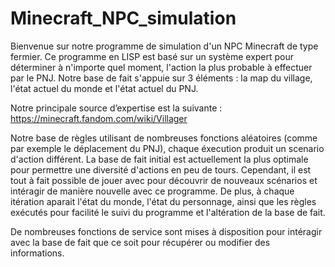 # Minecraft_NPC_simulation

Bienvenue sur notre programme de simulation d'un NPC Minecraft de type fermier. Ce programme en LISP est basé sur un système expert pour déterminer à n'importe quel moment, l'action la plus probable à effectuer par le PNJ. Notre base de fait s'appuie sur 3 éléments : la map du village, l'état actuel du monde et l'état actuel du PNJ.

Notre principale source d’expertise est la suivante : https://minecraft.fandom.com/wiki/Villager

Notre base de règles utilisant de nombreuses fonctions aléatoires (comme par exemple le déplacement du PNJ), chaque éxecution produit un scenario d'action différent. La base de fait initial est actuellement la plus optimale pour permettre une diversité d'actions en peu de tours. Cependant, il est tout à fait possible de jouer avec pour découvrir de nouveaux scénarios et intéragir de manière nouvelle avec ce programme. De plus, à chaque itération aparait l'état du monde, l'état du personnage, ainsi que les règles exécutés pour facilité le suivi du programme et l'altération de la base de fait.


De nombreuses fonctions de service sont mises à disposition pour intéragir avec la base de fait que ce soit pour récupérer ou modifier des informations. 
